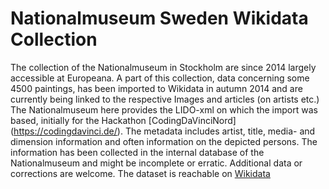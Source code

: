# Nationalmuseum Sweden Wikidata Collection 

The collection of the Nationalmuseum in Stockholm are since 2014 largely accessible at Europeana. A part of this collection, data concerning some 4500 paintings, has been imported to Wikidata in autumn 2014 and are currently being linked to the respective Images and articles (on artists etc.)  The Nationalmuseum here provides the LIDO-xml on which the import was based, initially for the Hackathon [CodingDaVinciNord] (https://codingdavinci.de/). The metadata includes artist, title, media- and dimension information and often information on the depicted persons. The information has been collected in the internal database of the Nationalmuseum and might be incomplete or erratic. Additional data or corrections are welcome. The dataset is reachable on [Wikidata](http://tools.wmflabs.org/autolist/autolist1.html?props=217&q=CLAIM%5B195%3A842858%5D)
